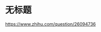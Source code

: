 # 无标题

<!--
ID: 21f0963b-865c-4268-b732-e8246ac3ae45
Status: draft
Date: 2020-07-29T23:37:30
Modified: 2020-07-29T23:37:30
wp_id: 1675
-->

https://www.zhihu.com/question/26094736